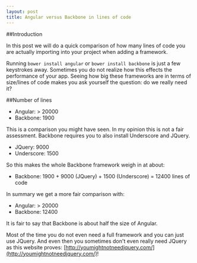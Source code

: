 ```yaml
---
layout: post
title: Angular versus Backbone in lines of code
---
```

##Introduction

In this post we will do a quick comparison of how many lines of code you are 
actually importing into your project when adding a framework. 

Running ```bower install angular``` or ```bower install backbone``` is just a few keystrokes away. Sometimes 
you do not realize how this effects the performance of your app. Seeing how big these frameworks 
are in terms of size/lines of code makes you ask yourself the question: do we really need it?

##Number of lines 

- Angular: > 20000
- Backbone: 1900

This is a comparison you might have seen. In my opinion this is not a fair assessment. Backbone requires
you to also install Underscore and JQuery.

- JQuery: 9000
- Underscore: 1500

So this makes the whole Backbone framework weigh in at about:

- Backbone: 1900 + 9000 (JQuery) + 1500 (Underscore) = 12400 lines of code

In summary we get a more fair comparison with:

- Angular: > 20000
- Backbone: 12400

It is fair to say that Backbone is about half the size of Angular.

Most of the time you do not even need a full framework and you can just use JQuery. And even then
you sometimes don't even really need JQuery as this website proves: [http://youmightnotneedjquery.com/](http://youmightnotneedjquery.com/)!